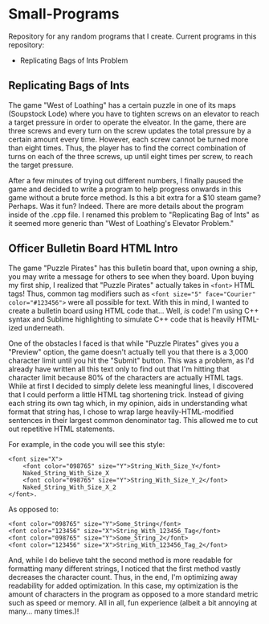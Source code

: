 # Small-Programs
Repository for any random programs that I create.
Current programs in this repository:
* Replicating Bags of Ints Problem

## Replicating Bags of Ints
The game "West of Loathing" has a certain puzzle in one of its maps (Soupstock Lode) where you have to tighten screws on an elevator to reach a target pressure in order to operate the elveator. In the game, there are three screws and every turn on the screw updates the total pressure by a certain amount every time. However, each screw cannot be turned more than eight times. Thus, the player has to find the correct combination of turns on each of the three screws, up until eight times per screw, to reach the target pressure. 

After a few minutes of trying out different numbers, I finally paused the game and decided to write a program to help progress onwards in this game without a brute force method. Is this a bit extra for a $10 steam game? Perhaps. Was it fun? Indeed. There are more details about the program inside of the .cpp file. I renamed this problem to "Replicating Bag of Ints" as it seemed more generic than "West of Loathing's Elevator Problem."

## Officer Bulletin Board HTML Intro
The game "Puzzle Pirates" has this bulletin board that, upon owning a ship, you may write a message for others to see when they board. Upon buying my first ship, I realized that "Puzzle Pirates" actually takes in `<font>` HTML tags! Thus, common tag modifiers such as `<font size="5" face="Courier" color="#123456">` were all possible for text. With this in mind, I wanted to create a bulletin board using HTML code that... Well, _is_ code! I'm using C++ syntax and Sublime highlighting to simulate C++ code that is heavily HTML-ized underneath.

One of the obstacles I faced is that while "Puzzle Pirates" gives you a "Preview" option, the game doesn't actually tell you that there is a 3,000 character limit until you hit the "Submit" button. This was a problem, as I'd already have written all this text only to find out that I'm hitting that character limit because 80% of the characters are actually HTML tags. While at first I decided to simply delete less meaningful lines, I discovered that I could perform a little HTML tag shortening trick. Instead of giving each string its own tag which, in my opinion, aids in understanding what format that string has, I chose to wrap large heavily-HTML-modified sentences in their largest common denominator tag. This allowed me to cut out repetitive HTML statements.

For example, in the code you will see this style:
```
<font size="X">
    <font color="098765" size="Y">String_With_Size_Y</font>
    Naked_String_With_Size_X
    <font color="098765" size="Y">String_With_Size_Y_2</font>
    Naked_String_With_Size_X_2
</font>.
```

As opposed to:

```
<font color="098765" size="Y">Some_String</font>
<font color="123456" size="X">String_With_123456_Tag</font>
<font color="098765" size="Y">Some_String_2</font>
<font color="123456" size="X">String_With_123456_Tag_2</font>
```

And, while I do believe taht the second method is more readable for formatting many different strings, I noticed that the first method vastly decreases the character count. Thus, in the end, I'm optimizing away readability for added optimization. In this case, my optimization is the amount of characters in the program as opposed to a more standard metric such as speed or memory. All in all, fun experience (albeit a bit annoying at many... many times.)!
